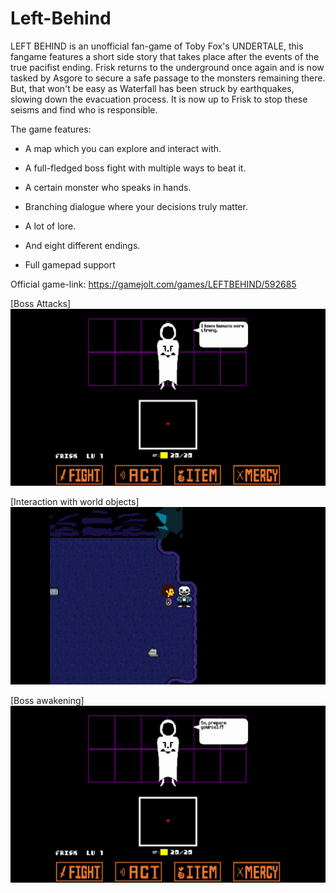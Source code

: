 # Left-Behind

LEFT BEHIND is an unofficial fan-game of Toby Fox's UNDERTALE, this fangame features a short side story that takes place after the events of the true pacifist ending. Frisk returns to the underground once again and is now tasked by Asgore to secure a safe passage to the monsters remaining there. But, that won't be easy as Waterfall has been struck by earthquakes, slowing down the evacuation process. It is now up to Frisk to stop these seisms and find who is responsible.

The game features:

- A map which you can explore and interact with.

- A full-fledged boss fight with multiple ways to beat it.

- A certain monster who speaks in hands.

- Branching dialogue where your decisions truly matter.

- A lot of lore.

- And eight different endings.

- Full gamepad support

Official game-link: https://gamejolt.com/games/LEFTBEHIND/592685



[Boss Attacks]
![Boss Attacks](Gifs/attack.gif)

[Interaction with world objects]
![Interaction with world objects](Gifs/interaction.gif)

[Boss awakening]
![Boss awakening](Gifs/awakening.gif)
